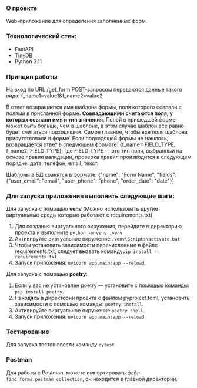 ### О проекте

Web-приложение для определения заполненных форм.

### Технологический стек:

- FastAPI
- TinyDB
- Python 3.11

### Принцип работы
На вход по URL /get_form POST-запросом передаются данные такого вида:
f_name1=value1&f_name2=value2

В ответ возвращается имя шаблона формы, поля которого совпали с полями в присланной форме. **Совпадающими считаются поля, у которых совпали имя и тип значения**. Полей в пришедшей форме может быть больше, чем в шаблоне, в этом случае шаблон все равно будет считаться подходящим. Самое главное, чтобы все поля шаблона присутствовали в форме. 
Если подходящей формы не нашлось, возвращается ответ в следующем формате:
{f_name1: FIELD_TYPE, f_name2: FIELD_TYPE}, где FIELD_TYPE — это тип поля, выбранный на основе правил валидации, проверка правил производится в следующем порядке: дата, телефон, email, текст.

Шаблоны в БД хранятся в формате: 
{"name": "Form Name", "fields": {"user_email": "email", "user_phone": "phone", "order_date": "date"}}

### Для запуска приложения выполнить следующие шаги:
Для запуска с помощью **venv** 
(Можно использовать другие виртуальные среды которые работают с requirements.txt)

1. Для создания виртуального окружения, перейдите в директорию проекта и выполните ```python -m venv .venv```
2. Активируйте виртуальное окружение ```.venv\Scripts\activate.bat```
3. Чтобы установить зависимости перечисленные в файле requirements.txt, следует вызвать команду```pip install -r requirements.txt```
4. Запуск приложения: ```uvicorn app.main:app --reload```.

Для запуска с помощью **poetry**:
1. Если у вас не установлен poetry — установите с помощью команды:
   ```pip install poetry```.
2. Находясь в директории проекта с файлом pyproject.toml, установить зависимости с
   помощью команды: ```poetry install```.
3. Активируйте виртуальное окружение ```poetry shell```.
4. Запуск приложения: ```uvicorn app.main:app --reload```.

###  Тестирование

Для запуска тестов ввести команду ```pytest```

### Postman

Для работы с Postman, можете импортировать файл
```find_forms.postman_collection```, он находится в главной директории.